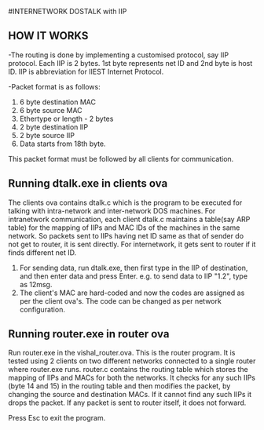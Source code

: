 #INTERNETWORK DOSTALK with IIP

## HOW IT WORKS

-The routing is done by implementing a customised protocol, say IIP protocol. Each IIP is 2 bytes. 
1st byte represents net ID and 2nd byte is host ID. IIP is abbreviation for IIEST Internet Protocol.

-Packet format is as follows:
1. 6 byte destination MAC
2. 6 byte source MAC
3. Ethertype or length - 2 bytes
4. 2 byte destination IIP
5. 2 byte source IIP
6. Data starts from 18th byte.

This packet format must be followed by all clients for communication. 

## Running dtalk.exe in clients ova
 
The clients ova contains dtalk.c which is the program to be executed for talking with intra-network and inter-network DOS machines. For intranetwork communication, each client dtalk.c maintains a table(say ARP table) for the mapping of IIPs and MAC IDs of the machines in the same network. So packets sent to IIPs having net ID same as that of sender do not get to router, it is sent directly. For internetwork, it gets sent to router if it finds different net ID.

1. For sending data, run dtalk.exe, then first type in the IIP of destination, and then enter data and press Enter.
e.g. to send data to IIP "1.2", type as 12msg.
2. The client's MAC are hard-coded and now the codes are assigned as per the client ova's. The code can be changed as per
network configuration.

## Running router.exe in router ova

Run router.exe in the vishal_router.ova. This is the router program. It is tested using 2 clients on two different networks connected to a single router where router.exe runs. router.c contains the routing table which stores the mapping of IIPs and MACs for both the networks. It checks for any such IIPs (byte 14 and 15) in the routing table and then modifies the packet, by changing the source and destination MACs. If it cannot find any such IIPs it drops the packet. If any packet is sent to router itself, it does not forward.

Press Esc to exit the program.

